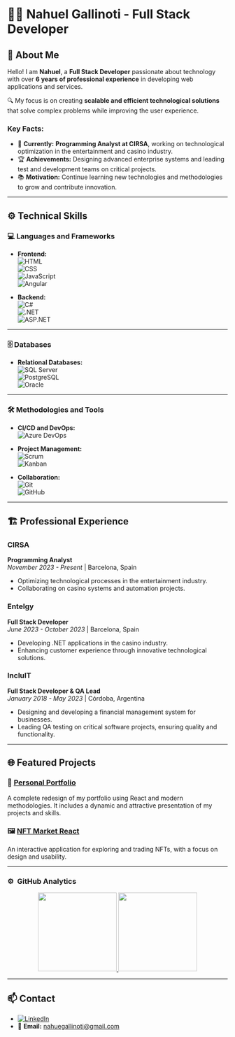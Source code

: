 # 👨‍💻 **Nahuel Gallinoti** - Full Stack Developer  

## 🌟 **About Me**  

Hello! I am **Nahuel**, a **Full Stack Developer** passionate about technology with over **6 years of professional experience** in developing web applications and services.  

🔍 My focus is on creating **scalable and efficient technological solutions** that solve complex problems while improving the user experience.  

### **Key Facts:**  
- 💼 **Currently:** **Programming Analyst at CIRSA**, working on technological optimization in the entertainment and casino industry.  
- 🏆 **Achievements:** Designing advanced enterprise systems and leading test and development teams on critical projects.  
- 📚 **Motivation:** Continue learning new technologies and methodologies to grow and contribute innovation.  

---

## ⚙️ **Technical Skills**  

### 💻 **Languages and Frameworks**  
- **Frontend:**  
  ![HTML](https://img.shields.io/badge/-HTML5-E34F26?style=flat-square&logo=html5&logoColor=white)  
  ![CSS](https://img.shields.io/badge/-CSS3-1572B6?style=flat-square&logo=css3&logoColor=white)  
  ![JavaScript](https://img.shields.io/badge/-JavaScript-F7DF1E?style=flat-square&logo=javascript&logoColor=black)  
  ![Angular](https://img.shields.io/badge/-Angular-DD0031?style=flat-square&logo=angular&logoColor=white)  

- **Backend:**  
  ![C#](https://img.shields.io/badge/-C%23-239120?style=flat-square&logo=c-sharp&logoColor=white)  
  ![.NET](https://img.shields.io/badge/-.NET-512BD4?style=flat-square&logo=dotnet&logoColor=white)  
  ![ASP.NET](https://img.shields.io/badge/-ASP.NET-512BD4?style=flat-square&logo=dotnet&logoColor=white)  

---

### 🗄️ **Databases**
- **Relational Databases:**  
  ![SQL Server](https://img.shields.io/badge/-SQL%20Server-F8DC75?style=flat-square&logo=microsoft-sql-server&logoColor=black)  
  ![PostgreSQL](https://img.shields.io/badge/-PostgreSQL-336791?style=flat-square&logo=postgresql&logoColor=white)  
  ![Oracle](https://img.shields.io/badge/-Oracle-F80000?style=flat-square&logo=oracle&logoColor=white)  

---

### 🛠️ **Methodologies and Tools**  

- **CI/CD and DevOps:**  
  ![Azure DevOps](https://img.shields.io/badge/-Azure%20DevOps-0078D4?style=flat-square&logo=azuredevops&logoColor=white)
  
- **Project Management:**  
  ![Scrum](https://img.shields.io/badge/-Scrum-6DB33F?style=flat-square&logo=scrumalliance&logoColor=white)  
  ![Kanban](https://img.shields.io/badge/-Kanban-007ACC?style=flat-square&logo=kanban&logoColor=white)  

- **Collaboration:**  
  ![Git](https://img.shields.io/badge/-Git-F05032?style=flat-square&logo=git&logoColor=white)  
  ![GitHub](https://img.shields.io/badge/-GitHub-181717?style=flat-square&logo=github&logoColor=white)  

---



## 🏗️ **Professional Experience**  

### **CIRSA**  
**Programming Analyst**  
_November 2023 - Present_ | Barcelona, Spain  
- Optimizing technological processes in the entertainment industry.  
- Collaborating on casino systems and automation projects.  

### **Entelgy**  
**Full Stack Developer**  
_June 2023 - October 2023_ | Barcelona, Spain  
- Developing .NET applications in the casino industry.  
- Enhancing customer experience through innovative technological solutions.  

### **IncluIT**  
**Full Stack Developer & QA Lead**  
_January 2018 - May 2023_ | Córdoba, Argentina  
- Designing and developing a financial management system for businesses.  
- Leading QA testing on critical software projects, ensuring quality and functionality.  

---

## 🌐 **Featured Projects**  

### 🎨 [Personal Portfolio](https://github.com/nahuegallinoti/portfolio-rework)  
A complete redesign of my portfolio using React and modern methodologies. It includes a dynamic and attractive presentation of my projects and skills.  

### 🖼️ [NFT Market React](https://github.com/nahuegallinoti/nft-market-react)  
An interactive application for exploring and trading NFTs, with a focus on design and usability.  

---

### ⚙️ &nbsp;GitHub Analytics

<p align="center">
<a href="https://github.com/PolVazquez">
  <img height="180em" src="https://github-readme-stats-eight-theta.vercel.app/api?username=nahuegallinoti&show_icons=true&theme=algolia&include_all_commits=true&count_private=true"/>
  <img height="180em" src="https://github-readme-stats-eight-theta.vercel.app/api/top-langs/?username=nahuegallinoti&layout=compact&langs_count=8&theme=algolia"/>
</a>
</p>

---

## 📫 **Contact**  

- [![LinkedIn](https://img.shields.io/badge/-LinkedIn-0077B5?style=flat-square&logo=linkedin&logoColor=white)](https://www.linkedin.com/in/nahuel-gallinoti-1b482213a/)  
- 📧 **Email:** [nahuegallinoti@gmail.com](mailto:nahuegallinoti@gmail.com)  
